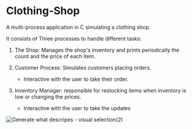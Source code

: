 # Clothing-Shop
A multi-process application in C simulating a clothing shop.

It consists of Three processes to handle different tasks:
  1) The Shop: Manages the shop's inventory and prints periodically the count and the price of each item.
  2) Customer Process: Simulates customers placing orders.

     - Interactive with the user to take their order.
  4) Inventory Manager: responsible for restocking items when inventory is low or changing the prices.

     - Interactive with the user to take the updates


![Generate what descripes - visual selection(2)](https://github.com/user-attachments/assets/b5c7a216-0f57-4e86-8461-20935480f175)
